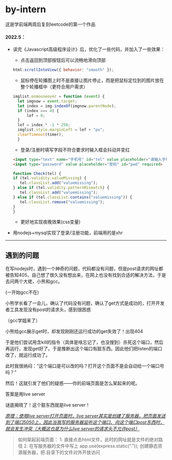 # by-intern
这是学前端两周后复刻leetcode的第一个作品

#### 2022.5：
+ 读完《Javascript高级程序设计》后，优化了一些代码，并加入了一些效果：
  +  点击返回到顶部按钮后可以流畅地滑向顶部
    ```js
    html.scrollIntoView({ behavior: "smooth" });
    ```
  +  鼠标停在轮播图上时不是直接让图片停止，而是把鼠标定位到的图片放在整个轮播框中（更符合用户需求）
  ```js
  imglist.onmouseover = function (event) {
    let imgnow = event.target;
    let index = img.indexOf(imgnow.parentNode);
    if (index === 4) {
        lef = 0;
    }
    lef = index * -1 * 250;
    imglist.style.marginLeft = lef + "px";
    clearTimeout(timer);
    }
    ```

  
  +  登录/注册时填写字段不符合要求时输入框会抖动并变红
    ```html
    <input type="text" name="手机号" id="tel" value placeholder="请输入手机号"  maxlength="11" required pattern="[0-9]{11}">
    <input type="password" value placeholder="密码" id="pwd" required> 
     ```
     ```js
     function Check(tel) {
    if (tel.validity.valueMissing) {
        tel.classList.add("valuemissing");
    } else if (tel.validity.patternMismatch) {
        tel.classList.add("valuemissing");
    } else if (tel.classList.contains("valuemissing")) {
        tel.classList.remove("valuemissing");
    }
    }
    ```
  +  更好地实现夜晚效果(css变量)
+ 用nodejs+mysql实现了登录/注册功能，前端用的是xhr


---

## 遇到的问题

 在写nodejs时，遇到一个神奇的问题，代码都没有问题，但是post请求的网址都被告知405，自己想了很久没有想出来，在网上也没有找到合适的解决方法，于是去问两个大佬，小熊和gcc。

  (一开始gcc不在)

  小熊学长看了一会儿，确认了代码没有问题，确认了get方式是成功的，打开开发者工具发现没有post的请求头，感到很困惑

  （gcc学姐来了）

  小熊给gcc展示get时，却发现刚刚还运行成功的get失效了！出现404

  于是他们尝试用含kill的指令（具体是啥忘记了，也没搜到）杀死这个端口，然后再运行，发现get好了。于是推断出这个端口有脏东西。因此他们把listen的端口改了，就运行成功了。

  此时我很纳闷：“这个端口是可以改的吗？打开这个页面不是会自动给一个端口号吗？”

  然后！这就引发了他们的疑惑——你的前端页面是怎么架起来的呢。

  答案是用live server

  谜底揭晓了！这个脏东西就是live server！

  <u>*原理：使用live server打开页面时，live server其实是创建了服务器，把页面发送到了端口5050上，因此当我写的服务器监听这个端口、向这个端口post东西时，就会发生冲突（大概这也是为什么live server的请求头不允许post）*</u>

 > 如何架起前端页面：
    1. 直接点击html文件，此时的网址就是文件的绝对路径
    2. 在写服务器的文件中写上
      app.use(express.static("."));
    创建静态资源服务器，把.目录下的文件对外开放访问
  
  